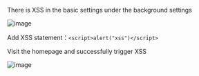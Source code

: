 There is XSS in the basic settings under the background settings

![image](https://github.com/ysl1415926/cve/assets/138963581/06bb2547-e1a7-4b0c-b220-b56b92226c79)

Add XSS statement：`<script>alert("xss")</script>`

Visit the homepage and successfully trigger XSS

![image](https://github.com/ysl1415926/cve/assets/138963581/a412a1c8-9105-4a45-b326-ba98b237d3d8)
